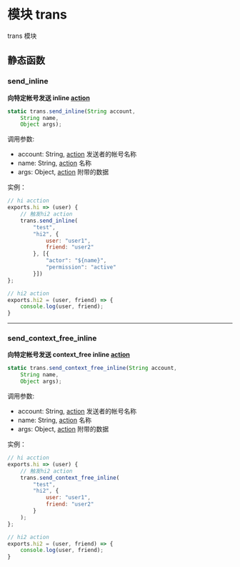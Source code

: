 # 模块 trans
trans 模块

## 静态函数
        
### send_inline
**向特定帐号发送 inline [action](action.md)**

```JavaScript
static trans.send_inline(String account,
    String name,
    Object args);
```

调用参数:
* account: String, [action](action.md) 发送者的帐号名称
* name: String, [action](action.md) 名称
* args: Object, [action](action.md) 附带的数据

实例：

```JavaScript
// hi acction
exports.hi => (user) {
    // 触发hi2 action
    trans.send_inline(
        "test",
        "hi2", {
            user: "user1",
            friend: "user2"
        }, [{
            "actor": "${name}",
            "permission": "active"
        }])
};

// hi2 action
exports.hi2 = (user, friend) => {
    console.log(user, friend);
}
```

--------------------------
### send_context_free_inline
**向特定帐号发送 context_free inline [action](action.md)**

```JavaScript
static trans.send_context_free_inline(String account,
    String name,
    Object args);
```

调用参数:
* account: String, [action](action.md) 发送者的帐号名称
* name: String, [action](action.md) 名称
* args: Object, [action](action.md) 附带的数据

实例：

```JavaScript
// hi acction
exports.hi => (user) {
    // 触发hi2 action
    trans.send_context_free_inline(
        "test",
        "hi2", {
            user: "user1",
            friend: "user2"
        }
    );
};

// hi2 action
exports.hi2 = (user, friend) => {
    console.log(user, friend);
}
```

